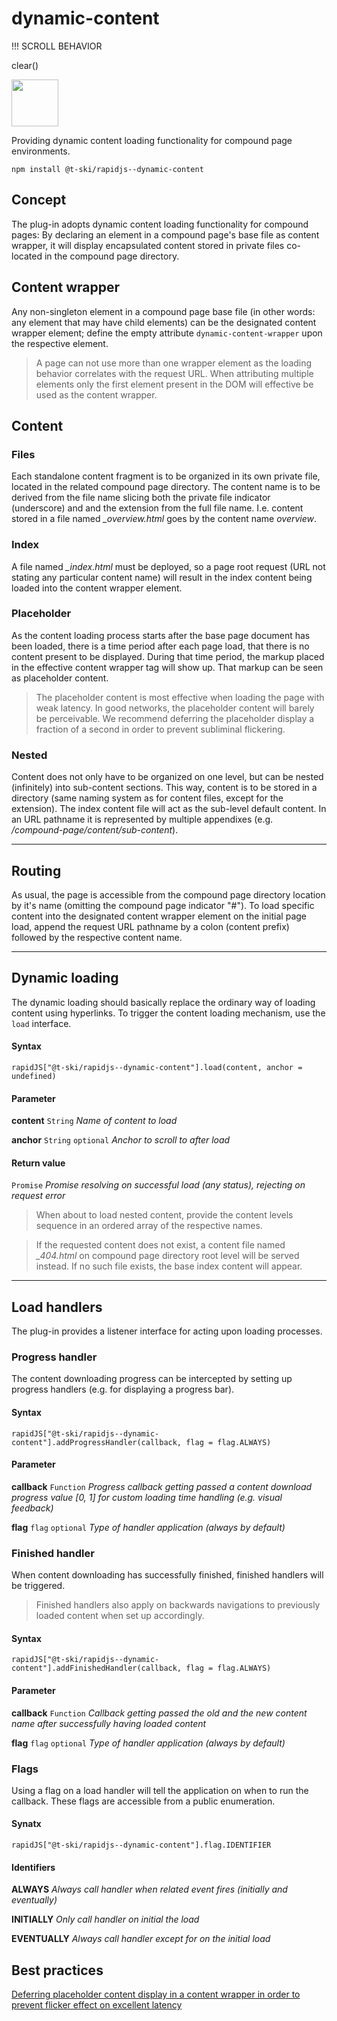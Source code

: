 # dynamic-content

!!! SCROLL BEHAVIOR

clear()

<a href="https://rapidjs.org"><img src="https://rapidjs.org/assets/readme-plugin-badge.svg" height="75"></a>

Providing dynamic content loading functionality for compound page environments.

```
npm install @t-ski/rapidjs--dynamic-content
```

## Concept

The plug-in adopts dynamic content loading functionality for compound pages: By declaring an element in a compound page's base file as content wrapper, it will display encapsulated content stored in private files co-located in the compound page directory.

## Content wrapper

Any non-singleton element in a compound page base file (in other words: any element that may have child elements) can be the designated content wrapper element; define the empty attribute `dynamic-content-wrapper` upon the respective element.

> A page can not use more than one wrapper element as the loading behavior correlates with the request URL. When attributing multiple elements only the first element present in the DOM will effective be used as the content wrapper.

## Content

### Files

Each standalone content fragment is to be organized in its own private file, located in the related compound page directory. The content name is to be derived from the file name slicing both the private file indicator (underscore) and and the extension from the full file name. I.e. content stored in a file named *_overview.html* goes by the content name *overview*.

### Index

A file named *_index.html* must be deployed, so a page root request (URL not stating any particular content name) will result in the index content being loaded into the content wrapper element.

### Placeholder

As the content loading process starts after the base page document has been loaded, there is a time period after each page load, that there is no content present to be displayed. During that time period, the markup placed in the effective content wrapper tag will show up. That markup can be seen as placeholder content.

> The placeholder content is most effective when loading the page with weak latency. In good networks, the placeholder content will barely be perceivable. We recommend deferring the placeholder display a fraction of a second in order to prevent subliminal flickering.

### Nested

Content does not only have to be organized on one level, but can be nested (infinitely) into sub-content sections. This way, content is to be stored in a directory (same naming system as for content files, except for the extension). The index content file will act as the sub-level default content. In an URL pathname it is represented by multiple appendixes (e.g. */compound-page/content/sub-content*).

---

## Routing

As usual, the page is accessible from the compound page directory location by it's name (omitting the compound page indicator "#"). To load specific content into the designated content wrapper element on the initial page load, append the request URL pathname by a colon (content prefix) followed by the respective content name.

---

## Dynamic loading

The dynamic loading should basically replace the ordinary way of loading content using hyperlinks. To trigger the content loading mechanism, use the `load` interface.

#### Syntax

```
rapidJS["@t-ski/rapidjs--dynamic-content"].load(content, anchor = undefined)
```

#### Parameter

**content** `String`            *Name of content to load*

**anchor** `String` `optional`  *Anchor to scroll to after load*

#### Return value

`Promise`                       *Promise resolving on successful load (any status), rejecting on request error*

> When about to load nested content, provide the content levels sequence in an ordered array of the respective names.

> If the requested content does not exist, a content file named *_404.html* on compound page directory root level will be served instead. If no such file exists, the base index content will appear.

---

## Load handlers

The plug-in provides a listener interface for acting upon loading processes.

### Progress handler

The content downloading progress can be intercepted by setting up progress handlers (e.g. for displaying a progress bar).

#### Syntax

```
rapidJS["@t-ski/rapidjs--dynamic-content"].addProgressHandler(callback, flag = flag.ALWAYS)
```

#### Parameter

**callback** `Function`         *Progress callback getting passed a content download progress value [0, 1] for custom loading time handling (e.g. visual feedback)*

**flag** `flag` `optional`      *Type of handler application (always by default)*

### Finished handler

When content downloading has successfully finished, finished handlers will be triggered.

> Finished handlers also apply on backwards navigations to previously loaded content when set up accordingly.

#### Syntax

```
rapidJS["@t-ski/rapidjs--dynamic-content"].addFinishedHandler(callback, flag = flag.ALWAYS)
```

#### Parameter

**callback** `Function`         *Callback getting passed the old and the new content name after successfully having loaded content*

**flag** `flag` `optional`      *Type of handler application (always by default)*

### Flags

Using a flag on a load handler will tell the application on when to run the callback. These flags are accessible from a public enumeration.

#### Synatx

```
rapidJS["@t-ski/rapidjs--dynamic-content"].flag.IDENTIFIER
```

#### Identifiers

**ALWAYS**                      *Always call handler when related event fires (initially and eventually)*

**INITIALLY**                   *Only call handler on initial the load*

**EVENTUALLY**                  *Always call handler except for on the initial load*

## Best practices

[Deferring placeholder content display in a content wrapper in order to prevent flicker effect on excellent latency](https://gist.github.com/t-ski/14a1dce4cd403f98f000c554cfeb1747)